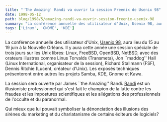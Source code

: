 ```yaml
---
title: "'The Amazing' Randi va ouvrir la session Freenix de Usenix 98"
date: 1998-05-12
path: blog/1998/5/amazing-randi-va-ouvrir-session-freenix-usenix-98
summary: "La conférence annuelle des utilisateur d'Unix, Usenix 98, aura lieu du 15 au 19 juin à la Nouvelle Orléans."
tags: ['Linux', 'GNOME', 'KDE']
---
```


<P>
La conférence annuelle des utilisateur d'Unix, <A HREF="http://www.usenix.org/events/no98/brochure/">Usenix 98</A>, aura
lieu du 15 au 19 juin à la Nouvelle Orléans. Il y aura cette année une
session spéciale de trois jours sur les Unix libres: Linux, FreeBSD,
OpenBSD, NetBSD, avec des orateurs illustres comme Linus Torvalds
(Transmeta), Jon ``maddog'' Hall (Linux International, organisateur de
la session), Richard Stallmann (FSF), Dennis Ritchie (Lucent, créateur
d'Unix). Les exposés techniques présenteront entre autres les projets
Samba, KDE, Gnome et Kawa.
</P>

<P>
La session sera ouverte par James ``the Amazing'' Randi.
<A HREF="http://www.randi.org/">Randi</A> est un illusioniste
professionnel qui s'est fait le champion de la lutte contre les fraudes
et les impostures scientifiques et les allégations des professionnels
de l'occulte et du paranormal.
</P>

<P>
Qui mieux que lui pouvait symboliser la dénonciation des illusions
des sirènes du marketing et du charlatanisme de certains éditeurs
de logiciels?
</P>


